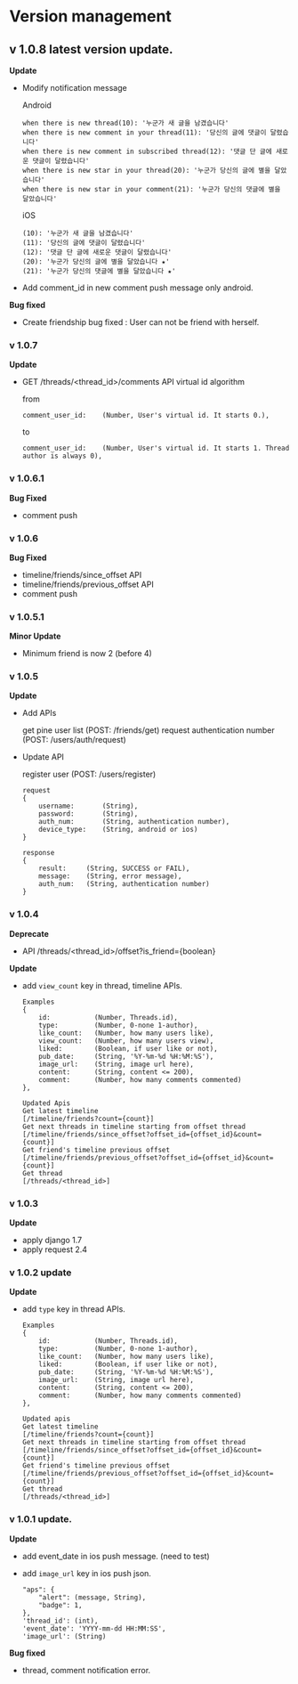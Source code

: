 Version management
==================

v 1.0.8 latest version update.
---------------------------------
**Update**

  * Modify notification message
  
    Android
    
        when there is new thread(10): '누군가 새 글을 남겼습니다'
        when there is new comment in your thread(11): '당신의 글에 댓글이 달렸습니다'
        when there is new comment in subscribed thread(12): '댓글 단 글에 새로운 댓글이 달렸습니다'
        when there is new star in your thread(20): '누군가 당신의 글에 별을 달았습니다'
        when there is new star in your comment(21): '누군가 당신의 댓글에 별을 달았습니다'

    iOS
    
        (10): '누군가 새 글을 남겼습니다'
        (11): '당신의 글에 댓글이 달렸습니다'
        (12): '댓글 단 글에 새로운 댓글이 달렸습니다'
        (20): '누군가 당신의 글에 별을 달았습니다 ★'
        (21): '누군가 당신의 댓글에 별을 달았습니다 ★'
        
  * Add comment_id in new comment push message only android.
        
**Bug fixed**
  
  * Create friendship bug fixed : User can not be friend with herself.


### v 1.0.7
**Update**

  * GET /threads/<thread_id>/comments API virtual id algorithm
  
    from
      
        comment_user_id:    (Number, User's virtual id. It starts 0.),
    
    to
    
        comment_user_id:    (Number, User's virtual id. It starts 1. Thread author is always 0),


### v 1.0.6.1
**Bug Fixed**

  * comment push


### v 1.0.6 
**Bug Fixed**

  * timeline/friends/since_offset API 
  * timeline/friends/previous_offset API 
  * comment push

### v 1.0.5.1
**Minor Update**
  
  * Minimum friend is now 2 (before 4) 

### v 1.0.5
**Update**
  
  * Add APIs
    
    get pine user list (POST: /friends/get)
    request authentication number (POST: /users/auth/request)
    
    
  * Update API
  
    register user (POST: /users/register)
    
        request
        {
            username:       (String),
            password:       (String),
            auth_num:       (String, authentication number),
            device_type:    (String, android or ios)
        }

        response
        {
            result:     (String, SUCCESS or FAIL),
            message:    (String, error message),
            auth_num:   (String, authentication number)
        }

### v 1.0.4
**Deprecate**
  * API /threads/<thread_id>/offset?is_friend={boolean}

**Update**
  * add `view_count` key in thread, timeline APIs.

        Examples
        {
            id:           (Number, Threads.id),
            type:         (Number, 0-none 1-author),
            like_count:   (Number, how many users like),
            view_count:   (Number, how many users view),
            liked:        (Boolean, if user like or not),
            pub_date:     (String, '%Y-%m-%d %H:%M:%S'),
            image_url:    (String, image url here),
            content:      (String, content <= 200),
            comment:      (Number, how many comments commented)
        },

        Updated Apis
        Get latest timeline                                      [/timeline/friends?count={count}]
        Get next threads in timeline starting from offset thread [/timeline/friends/since_offset?offset_id={offset_id}&count={count}]
        Get friend's timeline previous offset                    [/timeline/friends/previous_offset?offset_id={offset_id}&count={count}]      
        Get thread                                               [/threads/<thread_id>]


### v 1.0.3
**Update**
  * apply django 1.7
  * apply request 2.4


### v 1.0.2 update 
**Update**
  * add `type` key in thread APIs.
        
        Examples
        {
            id:           (Number, Threads.id),
            type:         (Number, 0-none 1-author),
            like_count:   (Number, how many users like),
            liked:        (Boolean, if user like or not),
            pub_date:     (String, '%Y-%m-%d %H:%M:%S'),
            image_url:    (String, image url here),
            content:      (String, content <= 200),
            comment:      (Number, how many comments commented)
        },

        Updated apis
        Get latest timeline                                      [/timeline/friends?count={count}]
        Get next threads in timeline starting from offset thread [/timeline/friends/since_offset?offset_id={offset_id}&count={count}]
        Get friend's timeline previous offset                    [/timeline/friends/previous_offset?offset_id={offset_id}&count={count}]      
        Get thread                                               [/threads/<thread_id>]


### v 1.0.1 update.
**Update**
  * add event_date in ios push message. (need to test)
  * add `image_url` key in ios push json.
  
        "aps": {
            "alert": (message, String),
            "badge": 1,
        },
        'thread_id': (int),
        'event_date': 'YYYY-mm-dd HH:MM:SS',
        'image_url': (String)

**Bug fixed**
  * thread, comment notification error.
